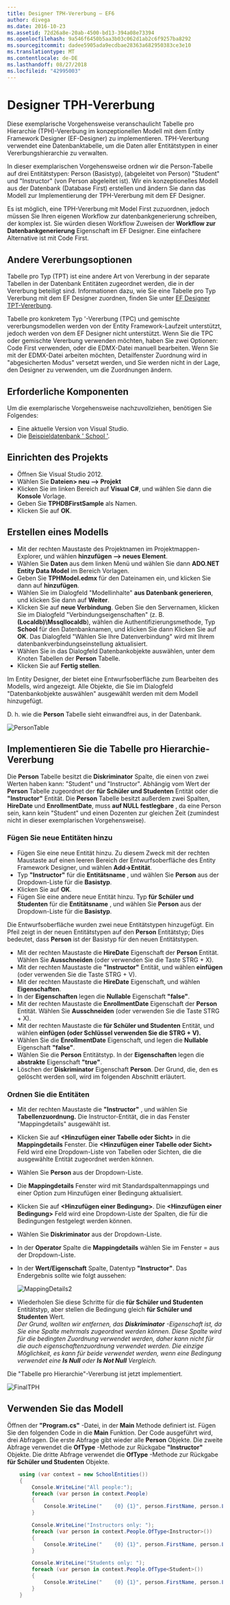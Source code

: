 ```yaml
---
title: Designer TPH-Vererbung – EF6
author: divega
ms.date: 2016-10-23
ms.assetid: 72d26a8e-20ab-4500-bd13-394a08e73394
ms.openlocfilehash: 9a546f6450b5aa3b03c062d1ab2c6f9257ba8292
ms.sourcegitcommit: dadee5905ada9ecdbae28363a682950383ce3e10
ms.translationtype: MT
ms.contentlocale: de-DE
ms.lasthandoff: 08/27/2018
ms.locfileid: "42995003"
---
```

# <a name="designer-tph-inheritance"></a>Designer TPH-Vererbung
Diese exemplarische Vorgehensweise veranschaulicht Tabelle pro Hierarchie (TPH)-Vererbung im konzeptionellen Modell mit dem Entity Framework Designer (EF-Designer) zu implementieren. TPH-Vererbung verwendet eine Datenbanktabelle, um die Daten aller Entitätstypen in einer Vererbungshierarchie zu verwalten.

In dieser exemplarischen Vorgehensweise ordnen wir die Person-Tabelle auf drei Entitätstypen: Person (Basistyp), (abgeleitet von Person) "Student" und "Instructor" (von Person abgeleitet ist). Wir ein konzeptionelles Modell aus der Datenbank (Database First) erstellen und ändern Sie dann das Modell zur Implementierung der TPH-Vererbung mit dem EF Designer.

Es ist möglich, eine TPH-Vererbung mit Model First zuzuordnen, jedoch müssen Sie Ihren eigenen Workflow zur datenbankgenerierung schreiben, der komplex ist. Sie würden diesen Workflow Zuweisen der **Workflow zur Datenbankgenerierung** Eigenschaft im EF Designer. Eine einfachere Alternative ist mit Code First.

## <a name="other-inheritance-options"></a>Andere Vererbungsoptionen

Tabelle pro Typ (TPT) ist eine andere Art von Vererbung in der separate Tabellen in der Datenbank Entitäten zugeordnet werden, die in der Vererbung beteiligt sind.  Informationen dazu, wie Sie eine Tabelle pro Typ Vererbung mit dem EF Designer zuordnen, finden Sie unter [EF Designer TPT-Vererbung](~/ef6/modeling/designer/inheritance/tpt.md).

Tabelle pro konkretem Typ '-Vererbung (TPC) und gemischte vererbungsmodellen werden von der Entity Framework-Laufzeit unterstützt, jedoch werden von dem EF Designer nicht unterstützt. Wenn Sie die TPC oder gemischte Vererbung verwenden möchten, haben Sie zwei Optionen: Code First verwenden, oder die EDMX-Datei manuell bearbeiten. Wenn Sie mit der EDMX-Datei arbeiten möchten, Detailfenster Zuordnung wird in "abgesicherten Modus" versetzt werden, und Sie werden nicht in der Lage, den Designer zu verwenden, um die Zuordnungen ändern.

## <a name="prerequisites"></a>Erforderliche Komponenten

Um die exemplarische Vorgehensweise nachzuvollziehen, benötigen Sie Folgendes:

- Eine aktuelle Version von Visual Studio.
- Die [Beispieldatenbank ' School '](~/ef6/resources/school-database.md).

## <a name="set-up-the-project"></a>Einrichten des Projekts

-   Öffnen Sie Visual Studio 2012.
-   Wählen Sie **Dateien&gt; neu –&gt; Projekt**
-   Klicken Sie im linken Bereich auf **Visual C\#**, und wählen Sie dann die **Konsole** Vorlage.
-   Geben Sie **TPHDBFirstSample** als Namen.
-   Klicken Sie auf **OK**.

## <a name="create-a-model"></a>Erstellen eines Modells

-   Mit der rechten Maustaste des Projektnamen im Projektmappen-Explorer, und wählen **hinzufügen –&gt; neues Element**.
-   Wählen Sie **Daten** aus dem linken Menü und wählen Sie dann **ADO.NET Entity Data Model** im Bereich Vorlagen.
-   Geben Sie **TPHModel.edmx** für den Dateinamen ein, und klicken Sie dann auf **hinzufügen**.
-   Wählen Sie im Dialogfeld "Modellinhalte" **aus Datenbank generieren**, und klicken Sie dann auf **Weiter**.
-   Klicken Sie auf **neue Verbindung**.
    Geben Sie den Servernamen, klicken Sie im Dialogfeld "Verbindungseigenschaften" (z. B. **(Localdb)\\Mssqllocaldb**), wählen die Authentifizierungsmethode, Typ **School** für den Datenbanknamen, und klicken Sie dann Klicken Sie auf **OK**.
    Das Dialogfeld "Wählen Sie Ihre Datenverbindung" wird mit Ihrem datenbankverbindungseinstellung aktualisiert.
-   Wählen Sie in das Dialogfeld Datenbankobjekte auswählen, unter dem Knoten Tabellen der **Person** Tabelle.
-   Klicken Sie auf **Fertig stellen**.

Im Entity Designer, der bietet eine Entwurfsoberfläche zum Bearbeiten des Modells, wird angezeigt. Alle Objekte, die Sie im Dialogfeld "Datenbankobjekte auswählen" ausgewählt werden mit dem Modell hinzugefügt.

D. h. wie die **Person** Tabelle sieht einwandfrei aus, in der Datenbank.

![PersonTable](~/ef6/media/persontable.png) 

## <a name="implement-table-per-hierarchy-inheritance"></a>Implementieren Sie die Tabelle pro Hierarchie-Vererbung

Die **Person** Tabelle besitzt die **Diskriminator** Spalte, die einen von zwei Werten haben kann: "Student" und "Instructor". Abhängig vom Wert der **Person** Tabelle zugeordnet der **für Schüler und Studenten** Entität oder die **"Instructor"** Entität. Die **Person** Tabelle besitzt außerdem zwei Spalten, **HireDate** und **EnrollmentDate**, muss **auf NULL festlegbare** , da eine Person sein, kann kein "Student" und einen Dozenten zur gleichen Zeit (zumindest nicht in dieser exemplarischen Vorgehensweise).

### <a name="add-new-entities"></a>Fügen Sie neue Entitäten hinzu

-   Fügen Sie eine neue Entität hinzu.
    Zu diesem Zweck mit der rechten Maustaste auf einen leeren Bereich der Entwurfsoberfläche des Entity Framework Designer, und wählen **Add-&gt;Entität**.
-   Typ **"Instructor"** für die **Entitätsname** , und wählen Sie **Person** aus der Dropdown-Liste für die **Basistyp**.
-   Klicken Sie auf **OK**.
-   Fügen Sie eine andere neue Entität hinzu. Typ **für Schüler und Studenten** für die **Entitätsname** , und wählen Sie **Person** aus der Dropdown-Liste für die **Basistyp**.

Die Entwurfsoberfläche wurden zwei neue Entitätstypen hinzugefügt. Ein Pfeil zeigt in der neuen Entitätstypen auf den **Person** Entitätstyp; Dies bedeutet, dass **Person** ist der Basistyp für den neuen Entitätstypen.

-   Mit der rechten Maustaste die **HireDate** Eigenschaft der **Person** Entität. Wählen Sie **Ausschneiden** (oder verwenden Sie die Taste STRG + X).
-   Mit der rechten Maustaste die **"Instructor"** Entität, und wählen **einfügen** (oder verwenden Sie die Taste STRG + V).
-   Mit der rechten Maustaste die **HireDate** Eigenschaft, und wählen **Eigenschaften**.
-   In der **Eigenschaften** legen die **Nullable** Eigenschaft **"false"**.
-   Mit der rechten Maustaste die **EnrollmentDate** Eigenschaft der **Person** Entität. Wählen Sie **Ausschneiden** (oder verwenden Sie die Taste STRG + X).
-   Mit der rechten Maustaste die **für Schüler und Studenten** Entität, und wählen **einfügen (oder Schlüssel verwenden Sie die STRG + V).**
-   Wählen Sie die **EnrollmentDate** Eigenschaft, und legen die **Nullable** Eigenschaft **"false"**.
-   Wählen Sie die **Person** Entitätstyp. In der **Eigenschaften** legen die **abstrakte** Eigenschaft **"true"**.
-   Löschen der **Diskriminator** Eigenschaft **Person**. Der Grund, die, den es gelöscht werden soll, wird im folgenden Abschnitt erläutert.

### <a name="map-the-entities"></a>Ordnen Sie die Entitäten

-   Mit der rechten Maustaste die **"Instructor"** , und wählen Sie **Tabellenzuordnung.**
    Die Instructor-Entität, die in das Fenster "Mappingdetails" ausgewählt ist.
-   Klicken Sie auf **&lt;Hinzufügen einer Tabelle oder Sicht&gt;** in die **Mappingdetails** Fenster.
    Die **&lt;Hinzufügen einer Tabelle oder Sicht&gt;** Feld wird eine Dropdown-Liste von Tabellen oder Sichten, die die ausgewählte Entität zugeordnet werden können.
-   Wählen Sie **Person** aus der Dropdown-Liste.
-   Die **Mappingdetails** Fenster wird mit Standardspaltenmappings und einer Option zum Hinzufügen einer Bedingung aktualisiert.
-   Klicken Sie auf  **&lt;Hinzufügen einer Bedingung&gt;**.
    Die **&lt;Hinzufügen einer Bedingung&gt;** Feld wird eine Dropdown-Liste der Spalten, die für die Bedingungen festgelegt werden können.
-   Wählen Sie **Diskriminator** aus der Dropdown-Liste.
-   In der **Operator** Spalte die **Mappingdetails** wählen Sie im Fenster = aus der Dropdown-Liste.
-   In der **Wert/Eigenschaft** Spalte, Datentyp **"Instructor"**. Das Endergebnis sollte wie folgt aussehen:

    ![MappingDetails2](~/ef6/media/mappingdetails2.png)

-   Wiederholen Sie diese Schritte für die **für Schüler und Studenten** Entitätstyp, aber stellen die Bedingung gleich **für Schüler und Studenten** Wert.  
    *Der Grund, wollten wir entfernen, das **Diskriminator** -Eigenschaft ist, da Sie eine Spalte mehrmals zugeordnet werden können. Diese Spalte wird für die bedingten Zuordnung verwendet werden, daher kann nicht für die auch eigenschaftenzuordnung verwendet werden. Die einzige Möglichkeit, es kann für beide verwendet werden, wenn eine Bedingung verwendet eine **Is Null** oder **Is Not Null** Vergleich.*

Die "Tabelle pro Hierarchie"-Vererbung ist jetzt implementiert.

![FinalTPH](~/ef6/media/finaltph.png)

## <a name="use-the-model"></a>Verwenden Sie das Modell

Öffnen der **"Program.cs"** -Datei, in der **Main** Methode definiert ist. Fügen Sie den folgenden Code in die **Main** Funktion. Der Code ausgeführt wird, drei Abfragen. Die erste Abfrage gibt wieder alle **Person** Objekte. Die zweite Abfrage verwendet die **OfType** -Methode zur Rückgabe **"Instructor"** Objekte. Die dritte Abfrage verwendet die **OfType** -Methode zur Rückgabe **für Schüler und Studenten** Objekte.

``` csharp
    using (var context = new SchoolEntities())
    {
        Console.WriteLine("All people:");
        foreach (var person in context.People)
        {
            Console.WriteLine("    {0} {1}", person.FirstName, person.LastName);
        }

        Console.WriteLine("Instructors only: ");
        foreach (var person in context.People.OfType<Instructor>())
        {
            Console.WriteLine("    {0} {1}", person.FirstName, person.LastName);
        }

        Console.WriteLine("Students only: ");
        foreach (var person in context.People.OfType<Student>())
        {
            Console.WriteLine("    {0} {1}", person.FirstName, person.LastName);
        }
    }
```
